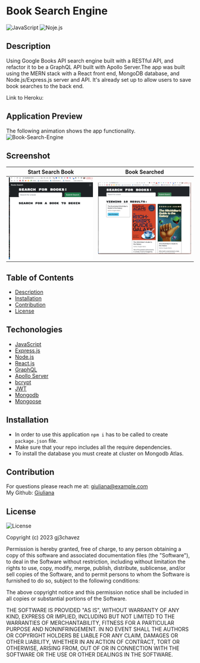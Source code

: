 # Book Search Engine
![JavaScript](https://img.shields.io/badge/-JavaScript-yellow)  ![Noje.js](https://img.shields.io/badge/-node.js-brightgreen)  


## Description
   Using Google Books API search engine built with a RESTful API, and refactor it to be a GraphQL API built with Apollo Server.The app was built using the MERN stack with a React front end, MongoDB database, and Node.js/Express.js server and API. It's already set up to allow users to save book searches to the back end.

   Link to Heroku: 
   
## Application Preview
The following animation shows the app functionality.
![Book-Search-Engine](./images/BookSearchEngine.gif)
## Screenshot
| Start Search Book |    Book Searched   |
|-------------------|--------------------|
![Book-Search-Engine](/images/Screenshot%20b-s.png)|![Book-Search-Engine](/images/Screenshot-2.png)|



## Table of Contents
  - [Description](#Description)
  - [Installation](#Installation)
  - [Contribution](#Contribution)
  - [License](#License)
 

## Techonologies

* [JavaScript](https://developer.mozilla.org/en-US/docs/Web/JavaScript)
* [Express.js](https://expressjs.com/)
* [Node.js](https://nodejs.org/en/)
* [React.js](https://react.dev/)
* [GraphQL](https://graphql.org/)
* [Apollo Server](https://www.apollographql.com/docs/apollo-server/)
* [bcrypt](https://www.npmjs.com/package/bcrypt)
* [JWT](https://jwt.io/)
* [Mongodb]()
* [Mongoose]()


## Installation 
* In order to use this application `npm i` has to be called to create `package.json` file.
* Make sure that your repo includes all the require dependencies. 
* To install the database you must create at cluster on Mongodb Atlas.


## Contribution
For questions please reach me at: giuliana@example.com <br/>
My Github: [Giuliana](https://github.com/gj3chavez)


## License
  ![License](https://img.shields.io/badge/License%20-MIT-orange)
  
  Copyright (c) 2023 gj3chavez

Permission is hereby granted, free of charge, to any person obtaining a copy
of this software and associated documentation files (the "Software"), to deal
in the Software without restriction, including without limitation the rights
to use, copy, modify, merge, publish, distribute, sublicense, and/or sell
copies of the Software, and to permit persons to whom the Software is
furnished to do so, subject to the following conditions:

The above copyright notice and this permission notice shall be included in all
copies or substantial portions of the Software.

THE SOFTWARE IS PROVIDED "AS IS", WITHOUT WARRANTY OF ANY KIND, EXPRESS OR
IMPLIED, INCLUDING BUT NOT LIMITED TO THE WARRANTIES OF MERCHANTABILITY,
FITNESS FOR A PARTICULAR PURPOSE AND NONINFRINGEMENT. IN NO EVENT SHALL THE
AUTHORS OR COPYRIGHT HOLDERS BE LIABLE FOR ANY CLAIM, DAMAGES OR OTHER
LIABILITY, WHETHER IN AN ACTION OF CONTRACT, TORT OR OTHERWISE, ARISING FROM,
OUT OF OR IN CONNECTION WITH THE SOFTWARE OR THE USE OR OTHER DEALINGS IN THE
SOFTWARE.